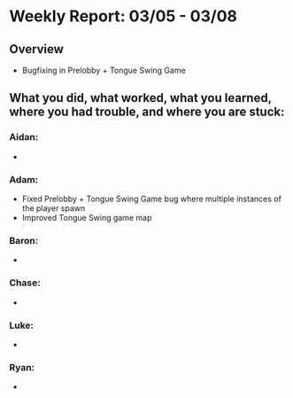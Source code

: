 # Weekly Report: 03/05 - 03/08

## Overview
- Bugfixing in Prelobby + Tongue Swing Game

## What you did, what worked, what you learned, where you had trouble, and where you are stuck:
### Aidan: 
- 
### Adam:
- Fixed Prelobby + Tongue Swing Game bug where multiple instances of the player spawn
- Improved Tongue Swing game map
### Baron:
- 
### Chase:
- 
### Luke:
- 
### Ryan:
- 